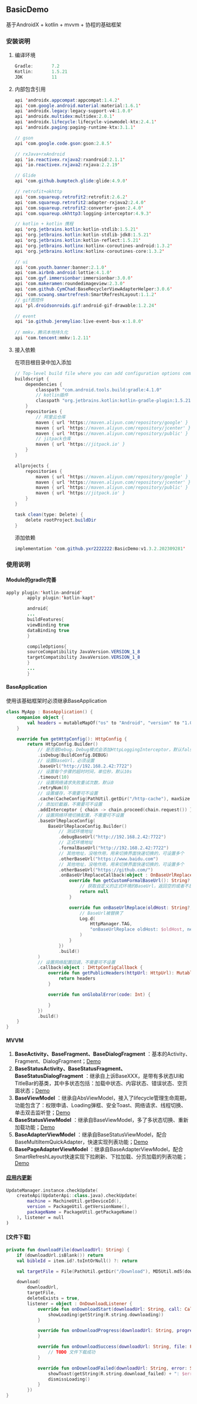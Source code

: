 ## BasicDemo

基于AndroidX + kotlin + mvvm + 协程的基础框架

### 安装说明

1. 编译环境

   ```java
   Gradle:       7.2
   Kotlin:       1.5.21
   JDK           11
   ```

2. 内部包含引用

   ```java
   api 'androidx.appcompat:appcompat:1.4.2'
   api 'com.google.android.material:material:1.6.1'
   api 'androidx.legacy:legacy-support-v4:1.0.0'
   api 'androidx.multidex:multidex:2.0.1'
   api 'androidx.lifecycle:lifecycle-viewmodel-ktx:2.4.1'
   api 'androidx.paging:paging-runtime-ktx:3.1.1'
   
   // gson
   api 'com.google.code.gson:gson:2.8.5'
   
   // rxJava+rxAndroid
   api 'io.reactivex.rxjava2:rxandroid:2.1.1'
   api 'io.reactivex.rxjava2:rxjava:2.2.19'
   
   // Glide
   api 'com.github.bumptech.glide:glide:4.9.0'
   
   // retrofit+okhttp
   api 'com.squareup.retrofit2:retrofit:2.6.2'
   api 'com.squareup.retrofit2:adapter-rxjava2:2.4.0'
   api 'com.squareup.retrofit2:converter-gson:2.4.0'
   api 'com.squareup.okhttp3:logging-interceptor:4.9.3'
   
   // kotlin + kotlin 携程
   api 'org.jetbrains.kotlin:kotlin-stdlib:1.5.21'
   api 'org.jetbrains.kotlin:kotlin-stdlib-jdk8:1.5.21'
   api 'org.jetbrains.kotlin:kotlin-reflect:1.5.21'
   api 'org.jetbrains.kotlinx:kotlinx-coroutines-android:1.3.2'
   api 'org.jetbrains.kotlinx:kotlinx-coroutines-core:1.3.2'
   
   // ui
   api 'com.youth.banner:banner:2.1.0'
   api 'com.airbnb.android:lottie:4.1.0'
   api 'com.gyf.immersionbar:immersionbar:3.0.0'
   api 'com.makeramen:roundedimageview:2.3.0'
   api 'com.github.CymChad:BaseRecyclerViewAdapterHelper:3.0.6'
   api 'com.scwang.smartrefresh:SmartRefreshLayout:1.1.2'
   // gif图控件
   api 'pl.droidsonroids.gif:android-gif-drawable:1.2.24'
   
   // event
   api 'io.github.jeremyliao:live-event-bus-x:1.8.0'
       
   // mmkv，腾讯本地持久化
   api 'com.tencent:mmkv:1.2.11'
   ```

3. 接入依赖

   在项目根目录中加入添加

   ```java
   // Top-level build file where you can add configuration options common to all sub-projects/modules.
   buildscript {
       dependencies {
           classpath "com.android.tools.build:gradle:4.1.0"
           // kotlin插件
           classpath "org.jetbrains.kotlin:kotlin-gradle-plugin:1.5.21"
       }
       repositories {
           // 阿里云仓库
           maven { url 'https://maven.aliyun.com/repository/google' }
           maven { url 'https://maven.aliyun.com/repository/jcenter' }
           maven { url 'https://maven.aliyun.com/repository/public' }
           // jitpack仓库
           maven { url 'https://jitpack.io' }
       }
   }
   
   allprojects {
       repositories {
           maven { url 'https://maven.aliyun.com/repository/google' }
           maven { url 'https://maven.aliyun.com/repository/jcenter' }
           maven { url 'https://maven.aliyun.com/repository/public' }
           maven { url 'https://jitpack.io' }
       }
   }
   
   task clean(type: Delete) {
       delete rootProject.buildDir
   }
   ```

   添加依赖

   ```java
   implementation 'com.github.yxr2222222:BasicDemo:v1.3.2.202309281'
   ```

### 使用说明

#### Module的gradle完善

```java
apply plugin:'kotlin-android'
        apply plugin:'kotlin-kapt'

        android{
        ...
        buildFeatures{
        viewBinding true
        dataBinding true
        }

        compileOptions{
        sourceCompatibility JavaVersion.VERSION_1_8
        targetCompatibility JavaVersion.VERSION_1_8
        }
        ...
        }

```

#### BaseApplication

使用该基础框架时必须继承BaseApplication

```kotlin
class MyApp : BaseApplication() {
    companion object {
        val headers = mutableMapOf("os" to "Android", "version" to "1.0")
    }

    override fun getHttpConfig(): HttpConfig {
        return HttpConfig.Builder()
            // 是否是Debug，Debug模式会添加HttpLoggingInterceptor，默认false
            .isDebug(BuildConfig.DEBUG)
            // 设置BaseUrl，必须设置
            .baseUrl("http://192.168.2.42:7722")
            // 设置每个步骤的超时时间，单位秒，默认10s
            .timeout(10)
            // 设置网络请求失败重试次数，默认0
            .retryNum(0)
            // 设置缓存，不需要可不设置
            .cache(CacheConfig(PathUtil.getDir("/http-cache"), maxSize = 1024 * 1024 * 1024))
            // 添加拦截器，不需要可不设置
            .addInterceptor { chain -> chain.proceed(chain.request()) }
            // 设置网络环境切换配置，不需要可不设置
            .baseUrlReplaceConfig(
                BaseUrlReplaceConfig.Builder()
                    // 测试环境地址
                    .debugBaseUrl("http://192.168.2.42:7722")
                    // 正式环境地址
                    .formalBaseUrl("http://192.168.2.42:7722")
                    // 其他地址，没啥作用，用来切换界面快速切换的，可设置多个
                    .otherBaseUrl("https://www.baidu.com")
                    // 其他地址，没啥作用，用来切换界面快速切换的，可设置多个
                    .otherBaseUrl("https://github.com/")
                    .onBaseUrlReplaceCallback(object : OnBaseUrlReplaceCallback {
                        override fun getCustomFormalBaseUrl(): String? {
                            // 获取自定义的正式环境的BaseUrl，返回空的或者不是网络地址将使用@{@link com.yxr.base.http.BaseUrlReplaceConfig}的formalBaseUrl
                            return null
                        }

                        override fun onBaseUrlReplace(oldHost: String?, newHost: String?) {
                            // BaseUrl被替换了
                            Log.d(
                                HttpManager.TAG,
                                "onBaseUrlReplace oldHost: $oldHost, newHost: $newHost"
                            )
                        }
                    })
                    .build()
            )
            // 设置网络配置回调，不需要可不设置
            .callback(object : IHttpConfigCallback {
                override fun getPublicHeaders(httpUrl: HttpUrl): MutableMap<String, String> {
                    return headers
                }

                override fun onGlobalError(code: Int) {

                }
            })
            .build()
    }
}
```

#### MVVM

1. **BaseActivity、BaseFragment、BaseDialogFragment**
   ：基本的Activity、Fragment、DialogFragment；[Demo](./app/src/main/java/com/yxr/basicdemo/main/MainActivity.kt)
2. **BaseStatusActivity、BaseStatusFragment、BaseStatusDialogFragment**
   ：继承自上诉BaseXXX，是带有多状态UI和TitleBar的基类，其中多状态包括：加载中状态、内容状态、错误状态、空页面状态；[Demo](./app/src/main/java/com/yxr/basicdemo/status/StatusDemoActivity.kt)
3. **BaseViewModel**
   ：继承自AbsViewModel，接入了lifecycle管理生命周期，功能包含了：权限申请、Loading弹框、安全Toast、网络请求、线程切换、单击双击监听登；[Demo](./app/src/main/java/com/yxr/basicdemo/main/MainVM.kt)
4. **BaseStatusViewModel**
   ：继承自BaseViewModel，多了多状态切换、重新加载功能；[Demo](./app/src/main/java/com/yxr/basicdemo/status/StatusDemoVM.kt)
5. **BaseAdapterViewModel**
   ：继承自BaseStatusViewModel，配合BaseMultiItemQuickAdapter，快速实现列表功能；[Demo](./app/src/main/java/com/yxr/basicdemo/adapter)
6. **BasePageAdapterViewModel**
   ：继承自BaseAdapterViewModel，配合SmartRefreshLayout快速实现下拉刷新、下拉加载、分页加载的列表功能；[Demo](./app/src/main/java/com/yxr/basicdemo/refershload)

#### [应用内更新](./app/src/main/java/com/yxr/basicdemo/main/MainVM.kt)

```kotlin
UpdateManager.instance.checkUpdate(
    createApi(UpdaterApi::class.java).checkUpdate(
        machine = MachineUtil.getDeviceId(),
        version = PackageUtil.getVersionName(),
        packageName = PackageUtil.getPackageName()
    ), listener = null
)
```

#### [文件下载]

```kotlin
private fun downloadFile(downloadUrl: String) {
    if (downloadUrl.isBlank()) return
    val bibleId = item.id?.toIntOrNull() ?: return

    val targetFile = File(PathUtil.getDir("/Download"), MD5Util.md5(downloadUrl) + ".txt")

    download(
        downloadUrl,
        targetFile,
        deleteExists = true,
        listener = object : OnDownloadListener {
            override fun onDownloadStart(downloadUrl: String, call: Call<ResponseBody>) {
                showLoading(getString(R.string.downloading))
            }

            override fun onDownloadProgress(downloadUrl: String, progress: Long, total: Long) {
            }

            override fun onDownloadSuccess(downloadUrl: String, file: File) {
                // TODO 文件下载成功
            }

            override fun onDownloadFailed(downloadUrl: String, error: String?) {
                showToast(getString(R.string.download_failed) + ": $error")
                dismissLoading()
            }
        })
}
```



